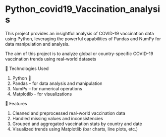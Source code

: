 # Python_covid19_Vaccination_analysis
This project provides an insightful analysis of COVID-19 vaccination data using Python, leveraging the powerful capabilities of Pandas and NumPy for data manipulation and analysis.

The aim of this project is to analyze global or country-specific COVID-19 vaccination trends using real-world datasets

🔧 Technologies Used
1.  Python 🐍
2.  Pandas – for data analysis and manipulation
3.  NumPy – for numerical operations
4.  Matplotlib - for visualizations

📌 Features
1.  Cleaned and preprocessed real-world vaccination data
2.  Handled missing values and inconsistencies
3.  Grouped and aggregated vaccination stats by country and date
4.  Visualized trends using Matplotlib (bar charts, line plots, etc.)
